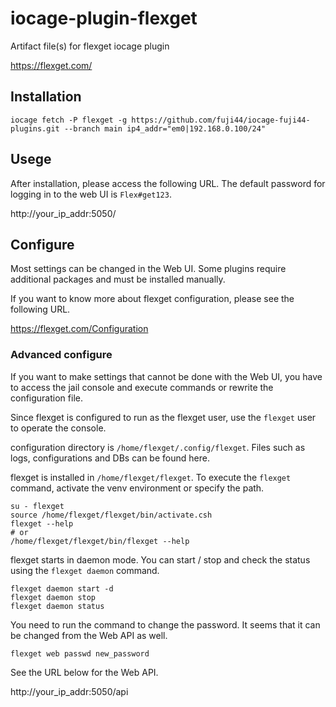 # iocage-plugin-flexget
Artifact file(s) for flexget iocage plugin

https://flexget.com/

## Installation

```
iocage fetch -P flexget -g https://github.com/fuji44/iocage-fuji44-plugins.git --branch main ip4_addr="em0|192.168.0.100/24"
```

## Usege

After installation, please access the following URL.
The default password for logging in to the web UI is `Flex#get123`.

http://your_ip_addr:5050/


## Configure

Most settings can be changed in the Web UI.
Some plugins require additional packages and must be installed manually.

If you want to know more about flexget configuration, please see the following URL.

https://flexget.com/Configuration


### Advanced configure

If you want to make settings that cannot be done with the Web UI, you have to access the jail console and execute commands or rewrite the configuration file.

Since flexget is configured to run as the flexget user, use the `flexget` user to operate the console.

configuration directory is `/home/flexget/.config/flexget`. Files such as logs, configurations and DBs can be found here.

flexget is installed in `/home/flexget/flexget`.
To execute the `flexget` command, activate the venv environment or specify the path.

```
su - flexget
source /home/flexget/flexget/bin/activate.csh
flexget --help
# or
/home/flexget/flexget/bin/flexget --help
```

flexget starts in daemon mode. You can start / stop and check the status using the `flexget daemon` command.

```
flexget daemon start -d
flexget daemon stop
flexget daemon status
```

You need to run the command to change the password. It seems that it can be changed from the Web API as well.

```
flexget web passwd new_password
```

See the URL below for the Web API.

http://your_ip_addr:5050/api
